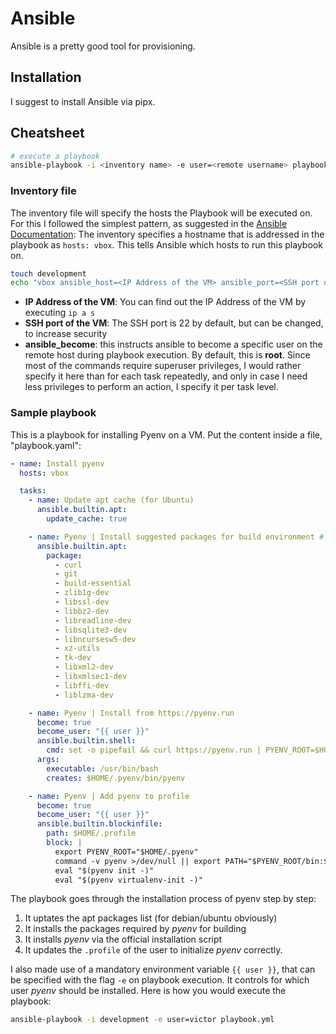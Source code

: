 # Ansible

Ansible is a pretty good tool for provisioning.


## Installation

I suggest to install Ansible via pipx.


## Cheatsheet

```bash
# execute a playbook
ansible-playbook -i <inventory name> -e user=<remote username> playbook.yml
```

### Inventory file

The inventory file will specify the hosts the Playbook will be executed on.
For this I followed the simplest pattern, as suggested in the [Ansible Documentation](https://docs.ansible.com/ansible/latest/tips_tricks/sample_setup.html#sample-setup):
The inventory specifies a hostname that is addressed in the playbook as `hosts: vbox`. This tells Ansible which hosts to run this playbook on.

```bash
touch development
echo "vbox ansible_host=<IP Address of the VM> ansible_port=<SSH port of the VM> ansible_become=true" >> development
```

* **IP Address of the VM**: You can find out the IP Address of the VM by executing `ip a s`
* **SSH port of the VM**: The SSH port is 22 by default, but can be changed, to increase security
* **ansible_become**: this instructs ansible to become a specific user on the remote host during playbook execution.
  By default, this is **root**.
  Since most of the commands require superuser privileges, I would rather specify it here than for each task repeatedly,
  and only in case I need less privileges to perform an action, I specify it per task level.


### Sample playbook

This is a playbook for installing Pyenv on a VM. Put the content inside a file, "playbook.yaml":

```yaml
- name: Install pyenv
  hosts: vbox

  tasks:
    - name: Update apt cache (for Ubuntu)
      ansible.builtin.apt:
        update_cache: true

    - name: Pyenv | Install suggested packages for build environment # see https://github.com/pyenv/pyenv/wiki#suggested-build-environment
      ansible.builtin.apt:
        package:
          - curl
          - git
          - build-essential
          - zlib1g-dev
          - libssl-dev
          - libbz2-dev
          - libreadline-dev
          - libsqlite3-dev
          - libncursesw5-dev
          - xz-utils
          - tk-dev
          - libxml2-dev
          - libxmlsec1-dev
          - libffi-dev
          - liblzma-dev

    - name: Pyenv | Install from https://pyenv.run
      become: true
      become_user: "{{ user }}"
      ansible.builtin.shell:
        cmd: set -o pipefail && curl https://pyenv.run | PYENV_ROOT=$HOME/.pyenv bash
      args:
        executable: /usr/bin/bash
        creates: $HOME/.pyenv/bin/pyenv

    - name: Pyenv | Add pyenv to profile
      become: true
      become_user: "{{ user }}"
      ansible.builtin.blockinfile:
        path: $HOME/.profile
        block: |
          export PYENV_ROOT="$HOME/.pyenv"
          command -v pyenv >/dev/null || export PATH="$PYENV_ROOT/bin:$PATH"
          eval "$(pyenv init -)"
          eval "$(pyenv virtualenv-init -)"
```

The playbook goes through the installation process of pyenv step by step:

1. It uptates the apt packages list (for debian/ubuntu obviously)
2. It installs the packages required by *pyenv* for building
3. It installs *pyenv* via the official installation script
4. It updates the `.profile` of the user to initialize *pyenv* correctly.

I also made use of a mandatory environment variable `{{ user }}`, that can be specified with the flag `-e` on playbook execution.
It controls for which user *pyenv* should be installed.
Here is how you would execute the playbook:

```bash
ansible-playbook -i development -e user=victor playbook.yml
```

